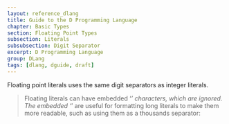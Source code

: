 ```yaml
---
layout: reference_dlang
title: Guide to the D Programming Language
chapter: Basic Types
section: Floating Point Types
subsection: Literals
subsubsection: Digit Separator
excerpt: D Programming Language
group: DLang
tags: [dlang, dguide, draft]
---
```


Floating point literals uses the same digit separators as integer literals.

> Floating literals can have embedded ‘_’ characters, which are ignored.
> The embedded ‘_’ are useful for formatting long literals to make them more readable, such as using them as a thousands separator: